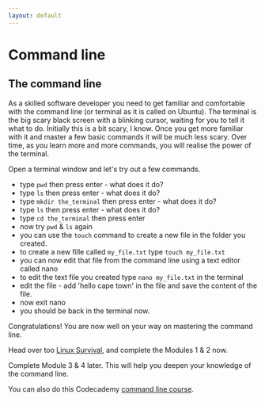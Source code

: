 ```yaml
---
layout: default
---
```


# Command line

## The command line

As a skilled software developer you need to get familiar and comfortable with the command line (or terminal as it is called on Ubuntu). The terminal is the big scary black screen with a blinking cursor, waiting for you to tell it what to do. Initially this is a bit scary, I know. Once you get more familiar with it and master a few basic commands it will be much less scary. Over time, as you learn more and more commands, you will realise the power of the terminal.

Open a terminal window and let's try out a few commands.

* type `pwd` then press enter - what does it do?
* type `ls` then press enter - what does it do?
* type `mkdir the_terminal` then press enter - what does it do?
* type `ls` then press enter - what does it do?
* type `cd the_terminal` then press enter
* now try `pwd` & `ls` again
* you can use the `touch` command to create a new file in the folder you created.
* to create a new fille called `my_file.txt` type `touch my_file.txt`
* you can now edit that file from the command line using a text editor called nano
* to edit the text file you created type `nano my_file.txt` in the terminal
* edit the file - add 'hello cape town' in the file and save the content of the file.
* now exit nano
* you should be back in the terminal now.

Congratulations! You are now well on your way on mastering the command line.

Head over too [Linux Survival](http://linuxsurvival.com/linux-tutorial-introduction/), and complete the Modules 1 & 2 now.

Complete Module 3 & 4 later. This will help you deepen your knowledge of the command line.

You can also do this Codecademy [command line course](https://www.codecademy.com/learn/learn-the-command-line).
